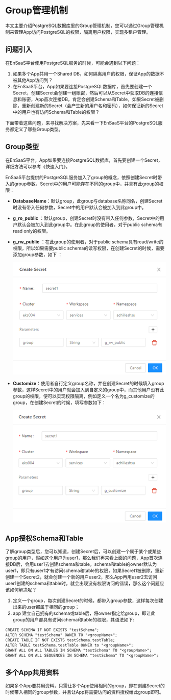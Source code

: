 # Group管理机制

本文主要介绍PostgreSQL数据库里的Group管理机制，您可以通过Group管理机制来管理App访问PostgreSQL的权限，隔离用户权限，实现多租户管理。

## 问题引入

在EnSaaS平台使用PostgreSQL服务的时候，可能会遇到以下问题：

1. 如果多个App共用一个Shared DB，如何隔离用户的权限，保证App的数据不被其他App访问到？
2. 在EnSaaS平台，App如果要连接PostgreSQL数据库，首先要创建一个Secret，创建Secret会创建一组账密，然后可以从Secret中获取DB的连接信息和账密，App首次连接DB，肯定会创建Schema和Table，如果Secret被删除，重新创建新的Secret（会产生新的用户名和密码），如何保证新的Secret中的用户也有访问Schema和Table的权限？

下面带着这些问题，来寻找解决方案，先来看一下EnSaaS平台的PostgreSQL服务都定义了哪些Group类型。

## Group类型

在EnSaaS平台，App如果要连接PostgreSQL数据库，首先要创建一个Secret，详细方法可以参考《快速入门》。

EnSaaS平台提供的PostgreSQL服务加入了group的概念，依照创建Secret时带入的group参数，Secret中的用户可能存在不同的group中，并具有此group的权限：

- **DatabaseName**：默认group，此group与database名称同名，创建Secret时没有带入任何参数，Secret中的用户默认会被加入到此group中。

- **g_ro_public** ：默认group，创建Secret时没有带入任何参数，Secret中的用户默认会被加入到此group中。在此group的使用者，对于public schema有read only的权限。

- **g_rw_public** ：在此group的使用者，对于public schema具有read/write的权限，所以如果需要public schema的读写权限，在创建Secret的时候，需要添加group参数，如下 ：

  ![image-20200714152214135](../uploads/images/PostgreSQL/image-20200714152214135.png)

- **Customize**：使用者自行定义group名称，并在创建Secret的时候填入group参数，这样Secret中的用户就会加入到自定义的group中，而其他用户没有此group的权限，便可以实现权限隔离，例如定义一个名为g_customize的group，在创建Secret的时候，填写参数如下：

  ![image-20200714153558401](../uploads/images/PostgreSQL/image-20200714153558401.png)

## App授权Schema和Table

了解group类型后，您可以知道，创建Secret后，可以创建一个属于某个或某些group的用户，假如这个用户为user1，那么我们再来看上面的问题，App首次连接DB后，会用user1去创建schema和table，schema和table的owner默认为user1，即只有user1才有访问schema和table的权限，如果Secret1被删除，重新创建一个Secret2，就会创建一个新的用户user2，那么App再用user2去访问user1创建的schema和table时，就会出现没有权限访问的错误，那么这个问题应该如何解决呢？

1. 定义一个group，每次创建Secret的时候，都带入group参数，这样每次创建出来的user都属于相同的group；
2. app 建立自己拥有的schema或table后，将owner指定给group，即让此group的用户都具有访问schema和table的权限，其语法如下:

```
CREATE SCHEMA IF NOT EXISTS "testSchema";
ALTER SCHEMA "testSchema" OWNER TO "<groupName>";
CREATE TABLE IF NOT EXISTS testSchema.testTable;
ALTER TABLE testSchema.testTable OWNER to "<groupName>";
GRANT ALL ON ALL TABLES IN SCHEMA "testSchema" TO "<groupName>";
GRANT ALL ON ALL SEQUENCES IN SCHEMA "testSchema" TO "<groupName>"; 
```

## 多个App共用资料

如果多个App要共用资料，只需让多个App使用相同的group，即在创建Secret的时候带入相同的group参数，并且让App将需要访问的资料授权给此group即可。
